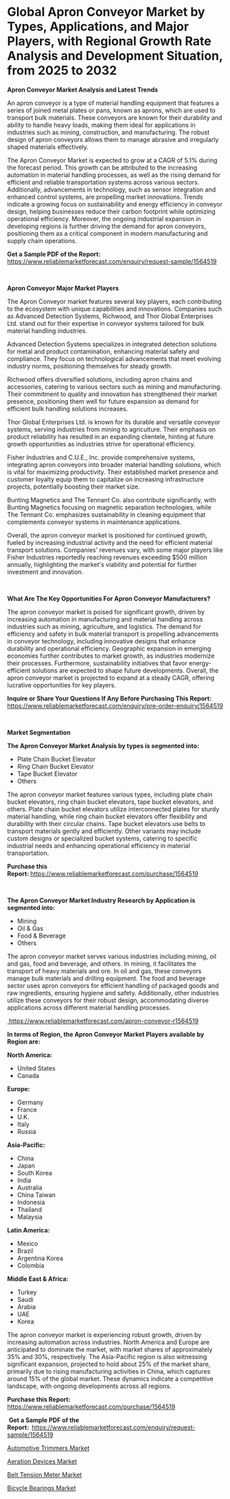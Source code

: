<p><h1>Global Apron Conveyor Market by Types, Applications, and Major Players, with Regional Growth Rate Analysis and Development Situation, from 2025 to 2032</h1></p><p><strong>Apron Conveyor Market Analysis and Latest Trends</strong></p>
<p><p>An apron conveyor is a type of material handling equipment that features a series of joined metal plates or pans, known as aprons, which are used to transport bulk materials. These conveyors are known for their durability and ability to handle heavy loads, making them ideal for applications in industries such as mining, construction, and manufacturing. The robust design of apron conveyors allows them to manage abrasive and irregularly shaped materials effectively.</p><p>The Apron Conveyor Market is expected to grow at a CAGR of 5.1% during the forecast period. This growth can be attributed to the increasing automation in material handling processes, as well as the rising demand for efficient and reliable transportation systems across various sectors. Additionally, advancements in technology, such as sensor integration and enhanced control systems, are propelling market innovations. Trends indicate a growing focus on sustainability and energy efficiency in conveyor design, helping businesses reduce their carbon footprint while optimizing operational efficiency. Moreover, the ongoing industrial expansion in developing regions is further driving the demand for apron conveyors, positioning them as a critical component in modern manufacturing and supply chain operations.</p></p>
<p><strong>Get a Sample PDF of the Report:&nbsp;</strong> <a href="https://www.reliablemarketforecast.com/enquiry/request-sample/1564519?utm_campaign=1144&utm_medium=2&utm_source=Github&utm_content=ia&utm_term=16022025&utm_id=apron-conveyor">https://www.reliablemarketforecast.com/enquiry/request-sample/1564519</a></p>
<p>&nbsp;</p>
<p><strong>Apron Conveyor Major Market Players</strong></p>
<p><p>The Apron Conveyor market features several key players, each contributing to the ecosystem with unique capabilities and innovations. Companies such as Advanced Detection Systems, Richwood, and Thor Global Enterprises Ltd. stand out for their expertise in conveyor systems tailored for bulk material handling industries.</p><p>Advanced Detection Systems specializes in integrated detection solutions for metal and product contamination, enhancing material safety and compliance. They focus on technological advancements that meet evolving industry norms, positioning themselves for steady growth.</p><p>Richwood offers diversified solutions, including apron chains and accessories, catering to various sectors such as mining and manufacturing. Their commitment to quality and innovation has strengthened their market presence, positioning them well for future expansion as demand for efficient bulk handling solutions increases.</p><p>Thor Global Enterprises Ltd. is known for its durable and versatile conveyor systems, serving industries from mining to agriculture. Their emphasis on product reliability has resulted in an expanding clientele, hinting at future growth opportunities as industries strive for operational efficiency.</p><p>Fisher Industries and C.U.E., Inc. provide comprehensive systems, integrating apron conveyors into broader material handling solutions, which is vital for maximizing productivity. Their established market presence and customer loyalty equip them to capitalize on increasing infrastructure projects, potentially boosting their market size.</p><p>Bunting Magnetics and The Tennant Co. also contribute significantly, with Bunting Magnetics focusing on magnetic separation technologies, while The Tennant Co. emphasizes sustainability in cleaning equipment that complements conveyor systems in maintenance applications.</p><p>Overall, the apron conveyor market is positioned for continued growth, fueled by increasing industrial activity and the need for efficient material transport solutions. Companies' revenues vary, with some major players like Fisher Industries reportedly reaching revenues exceeding $500 million annually, highlighting the market's viability and potential for further investment and innovation.</p></p>
<p>&nbsp;</p>
<p><strong>What Are The Key Opportunities For Apron Conveyor Manufacturers?</strong></p>
<p><p>The apron conveyor market is poised for significant growth, driven by increasing automation in manufacturing and material handling across industries such as mining, agriculture, and logistics. The demand for efficiency and safety in bulk material transport is propelling advancements in conveyor technology, including innovative designs that enhance durability and operational efficiency. Geographic expansion in emerging economies further contributes to market growth, as industries modernize their processes. Furthermore, sustainability initiatives that favor energy-efficient solutions are expected to shape future developments. Overall, the apron conveyor market is projected to expand at a steady CAGR, offering lucrative opportunities for key players.</p></p>
<p><strong>Inquire or Share Your Questions If Any Before Purchasing This Report:</strong> <a href="https://www.reliablemarketforecast.com/enquiry/pre-order-enquiry/1564519?utm_campaign=1144&utm_medium=2&utm_source=Github&utm_content=ia&utm_term=16022025&utm_id=apron-conveyor">https://www.reliablemarketforecast.com/enquiry/pre-order-enquiry/1564519</a></p>
<p>&nbsp;</p>
<p><strong>Market Segmentation</strong></p>
<p><strong>The Apron Conveyor Market Analysis by types is segmented into:</strong></p>
<p><ul><li>Plate Chain Bucket Elevator</li><li>Ring Chain Bucket Elevator</li><li>Tape Bucket Elevator</li><li>Others</li></ul></p>
<p><p>The apron conveyor market features various types, including plate chain bucket elevators, ring chain bucket elevators, tape bucket elevators, and others. Plate chain bucket elevators utilize interconnected plates for sturdy material handling, while ring chain bucket elevators offer flexibility and durability with their circular chains. Tape bucket elevators use belts to transport materials gently and efficiently. Other variants may include custom designs or specialized bucket systems, catering to specific industrial needs and enhancing operational efficiency in material transportation.</p></p>
<p><strong>Purchase this Report:&nbsp;</strong><a href="https://www.reliablemarketforecast.com/purchase/1564519?utm_campaign=1144&utm_medium=2&utm_source=Github&utm_content=ia&utm_term=16022025&utm_id=apron-conveyor">https://www.reliablemarketforecast.com/purchase/1564519</a></p>
<p>&nbsp;</p>
<p><strong>The Apron Conveyor Market Industry Research by Application is segmented into:</strong></p>
<p><ul><li>Mining</li><li>Oil & Gas</li><li>Food & Beverage</li><li>Others</li></ul></p>
<p><p>The apron conveyor market serves various industries including mining, oil and gas, food and beverage, and others. In mining, it facilitates the transport of heavy materials and ore. In oil and gas, these conveyors manage bulk materials and drilling equipment. The food and beverage sector uses apron conveyors for efficient handling of packaged goods and raw ingredients, ensuring hygiene and safety. Additionally, other industries utilize these conveyors for their robust design, accommodating diverse applications across different material handling processes.</p></p>
<p><a href="https://www.reliablemarketforecast.com/apron-conveyor-r1564519?utm_campaign=1144&utm_medium=2&utm_source=Github&utm_content=ia&utm_term=16022025&utm_id=apron-conveyor">&nbsp;https://www.reliablemarketforecast.com/apron-conveyor-r1564519</a></p>
<p><strong>In terms of Region, the Apron Conveyor Market Players available by Region are:</strong></p>
<p>
    <p> <strong> North America: </strong>
        <ul>
            <li>United States</li>
            <li>Canada</li>
        </ul>
        </p> 
    <p> <strong> Europe: </strong>
        <ul>
            <li>Germany</li>
            <li>France</li>
            <li>U.K.</li>
            <li>Italy</li>
            <li>Russia</li>
        </ul>
        </p> 
    <p> <strong> Asia-Pacific: </strong>
        <ul>
            <li>China</li>
            <li>Japan</li>
            <li>South Korea</li>
            <li>India</li>
            <li>Australia</li>
            <li>China Taiwan</li>
            <li>Indonesia</li>
            <li>Thailand</li>
            <li>Malaysia</li>
        </ul>
        </p> 
    <p> <strong> Latin America: </strong>
        <ul>
            <li>Mexico</li>
            <li>Brazil</li>
            <li>Argentina Korea</li>
            <li>Colombia</li>
        </ul>
        </p> 
    <p> <strong> Middle East & Africa: </strong>
        <ul>
            <li>Turkey</li>
            <li>Saudi</li>
            <li>Arabia</li>
            <li>UAE</li>
            <li>Korea</li>
        </ul>
    </p>
    </p>
<p><p>The apron conveyor market is experiencing robust growth, driven by increasing automation across industries. North America and Europe are anticipated to dominate the market, with market shares of approximately 35% and 30%, respectively. The Asia-Pacific region is also witnessing significant expansion, projected to hold about 25% of the market share, primarily due to rising manufacturing activities in China, which captures around 15% of the global market. These dynamics indicate a competitive landscape, with ongoing developments across all regions.</p></p>
<p><strong>Purchase this Report: </strong><a href="https://www.reliablemarketforecast.com/purchase/1564519?utm_campaign=1144&utm_medium=2&utm_source=Github&utm_content=ia&utm_term=16022025&utm_id=apron-conveyor">https://www.reliablemarketforecast.com/purchase/1564519</a></p>
<p>&nbsp;<strong>Get a Sample PDF of the Report:&nbsp;&nbsp;</strong><a href="https://www.reliablemarketforecast.com/enquiry/request-sample/1564519?utm_campaign=1144&utm_medium=2&utm_source=Github&utm_content=ia&utm_term=16022025&utm_id=apron-conveyor">https://www.reliablemarketforecast.com/enquiry/request-sample/1564519</a></p>
<p><strong></strong></p>
<p><p><a href="https://github.com/zsibaqalia/Market-Research-Report-List-1/blob/main/automotive-trimmers-market.md?utm_campaign=1144&utm_medium=2&utm_source=Github&utm_content=ia&utm_term=16022025&utm_id=apron-conveyor">Automotive Trimmers Market</a></p><p><a href="https://github.com/mabutironaldo/Market-Research-Report-List-7/blob/main/aeration-devices-market.md?utm_campaign=1144&utm_medium=2&utm_source=Github&utm_content=ia&utm_term=16022025&utm_id=apron-conveyor">Aeration Devices Market</a></p><p><a href="https://github.com/palenjeppecd/Market-Research-Report-List-1/blob/main/belt-tension-meter-market.md?utm_campaign=1144&utm_medium=2&utm_source=Github&utm_content=ia&utm_term=16022025&utm_id=apron-conveyor">Belt Tension Meter Market</a></p><p><a href="https://github.com/kovasovitzzg/Market-Research-Report-List-1/blob/main/bicycle-bearings-market.md?utm_campaign=1144&utm_medium=2&utm_source=Github&utm_content=ia&utm_term=16022025&utm_id=apron-conveyor">Bicycle Bearings Market</a></p></p>